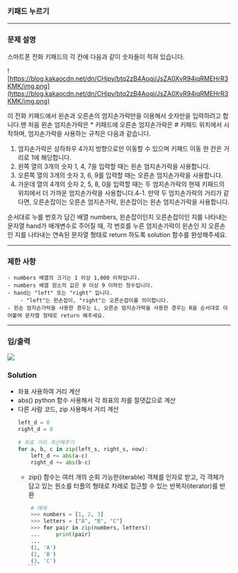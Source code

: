 ### 키패드 누르기
***
### 문제 설명

스마트폰 전화 키패드의 각 칸에 다음과 같이 숫자들이 적혀 있습니다.

![https://blog.kakaocdn.net/dn/CHjpy/btq2zB4Aoqj/JsZA0XvR94iqRMEHrR3KMK/img.png](https://blog.kakaocdn.net/dn/CHjpy/btq2zB4Aoqj/JsZA0XvR94iqRMEHrR3KMK/img.png)

이 전화 키패드에서 왼손과 오른손의 엄지손가락만을 이용해서 숫자만을 입력하려고 합니다.맨 처음 왼손 엄지손가락은 * 키패드에 오른손 엄지손가락은 # 키패드 위치에서 시작하며, 엄지손가락을 사용하는 규칙은 다음과 같습니다.

1. 엄지손가락은 상하좌우 4가지 방향으로만 이동할 수 있으며 키패드 이동 한 칸은 거리로 1에 해당합니다.
2. 왼쪽 열의 3개의 숫자 1, 4, 7을 입력할 때는 왼손 엄지손가락을 사용합니다.
3. 오른쪽 열의 3개의 숫자 3, 6, 9를 입력할 때는 오른손 엄지손가락을 사용합니다.
4. 가운데 열의 4개의 숫자 2, 5, 8, 0을 입력할 때는 두 엄지손가락의 현재 키패드의 위치에서 더 가까운 엄지손가락을 사용합니다.4-1. 만약 두 엄지손가락의 거리가 같다면, 오른손잡이는 오른손 엄지손가락, 왼손잡이는 왼손 엄지손가락을 사용합니다.

순서대로 누를 번호가 담긴 배열 numbers, 왼손잡이인지 오른손잡이인 지를 나타내는 문자열 hand가 매개변수로 주어질 때, 각 번호를 누른 엄지손가락이 왼손인 지 오른손인 지를 나타내는 연속된 문자열 형태로 return 하도록 solution 함수를 완성해주세요.

---

### 제한 사항
    - numbers 배열의 크기는 1 이상 1,000 이하입니다.
    - numbers 배열 원소의 값은 0 이상 9 이하인 정수입니다.
    - hand는 "left" 또는 "right" 입니다.
        - "left"는 왼손잡이, "right"는 오른손잡이를 의미합니다.
    - 왼손 엄지손가락을 사용한 경우는 L, 오른손 엄지손가락을 사용한 경우는 R을 순서대로 이어붙여 문자열 형태로 return 해주세요.

---

### 입/출력
![](https://velog.velcdn.com/images/chaeri93/post/c9e132a4-4828-43f0-9ac5-2f3dfeef73e5/image.png)

### Solution
- 좌표 사용하여 거리 계산
- abs() python 함수 사용해서 각 좌표의 차를 절댓값으로 계산
- 다른 사람 코드, zip 사용해서 거리 계산   
    ```python
    left_d = 0
    right_d = 0
                
    # 좌표 거리 계산해주기
    for a, b, c in zip(left_s, right_s, now):
        left_d += abs(a-c)
        right_d += abs(b-c) 
    ```
    - zip() 함수는 여러 개의 순회 가능한(iterable) 객체를 인자로 받고, 각 객체가 담고 있는 원소를 터플의 형태로 차례로 접근할 수 있는 반복자(iterator)를 반환
    ```python
        # 예제
        >>> numbers = [1, 2, 3]
        >>> letters = ["A", "B", "C"]
        >>> for pair in zip(numbers, letters):
        ...     print(pair)
        ...
        (1, 'A')
        (2, 'B')
        (3, 'C')
       ```   
